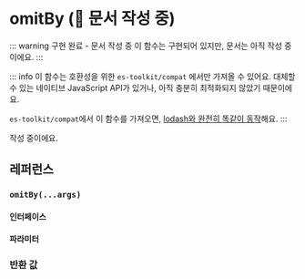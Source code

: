 # omitBy (🚧 문서 작성 중)

::: warning 구현 완료 - 문서 작성 중
이 함수는 구현되어 있지만, 문서는 아직 작성 중이에요.
:::

::: info
이 함수는 호환성을 위한 `es-toolkit/compat` 에서만 가져올 수 있어요. 대체할 수 있는 네이티브 JavaScript API가 있거나, 아직 충분히 최적화되지 않았기 때문이에요.

`es-toolkit/compat`에서 이 함수를 가져오면, [lodash와 완전히 똑같이 동작](../../../compatibility.md)해요.
:::

작성 중이에요.

## 레퍼런스

### `omitBy(...args)`

#### 인터페이스

#### 파라미터

### 반환 값
